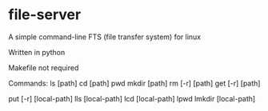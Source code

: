 # file-server
A simple command-line FTS (file transfer system) for linux

Written in python

Makefile not required

Commands:
  ls [path]
  cd  [path]
  pwd
  mkdir  [path]
  rm  [-r]  [path]
  get  [-r]  [path]
  
  put  [-r]  [local-path]
  lls  [local-path]
  lcd  [local-path]
  lpwd
  lmkdir [local-path]
